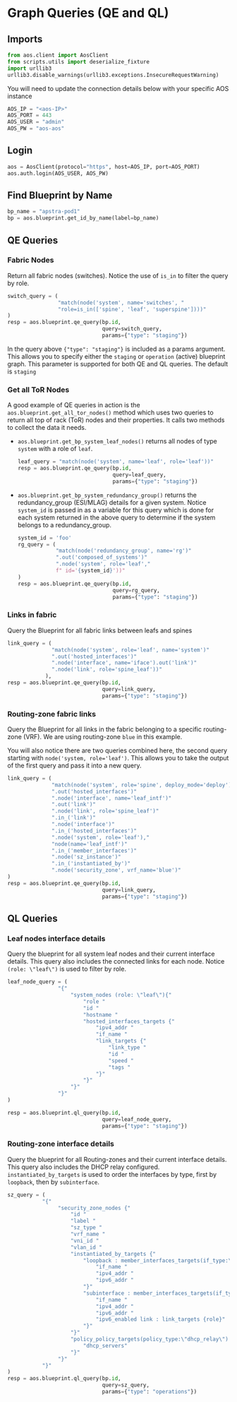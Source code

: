 # Graph Queries (QE and QL)
## Imports
```python
from aos.client import AosClient
from scripts.utils import deserialize_fixture
import urllib3
urllib3.disable_warnings(urllib3.exceptions.InsecureRequestWarning)
```

You will need to update the connection details below with your
specific AOS instance
```python
AOS_IP = "<aos-IP>"
AOS_PORT = 443
AOS_USER = "admin"
AOS_PW = "aos-aos"
```

## Login
```python
aos = AosClient(protocol="https", host=AOS_IP, port=AOS_PORT)
aos.auth.login(AOS_USER, AOS_PW)
```

## Find Blueprint by Name
```python
bp_name = "apstra-pod1"
bp = aos.blueprint.get_id_by_name(label=bp_name)
```

## QE Queries
### Fabric Nodes
Return all fabric nodes (switches). Notice the use of `is_in` to filter 
the query by role.
```python
switch_query = (
                "match(node('system', name='switches', "
                "role=is_in(['spine', 'leaf', 'superspine'])))"
)
resp = aos.blueprint.qe_query(bp.id, 
                              query=switch_query, 
                              params={"type": "staging"})
```
In the query above `{"type": "staging"}` is included as a params 
argument. This allows you to specify either the `staging` or `operation`
(active) blueprint graph.
This parameter is supported for both QE and QL queries. The default is 
`staging`

### Get all ToR Nodes
A good example of QE queries in action is the
`aos.blueprint.get_all_tor_nodes()` method which uses two queries to 
return all top of rack (ToR) nodes and their properties. It calls two 
methods to collect the data it needs.

- `aos.blueprint.get_bp_system_leaf_nodes()` returns all nodes of type 
`system` with a role of `leaf`.
    ```python
    leaf_query = "match(node('system', name='leaf', role='leaf'))"
    resp = aos.blueprint.qe_query(bp.id, 
                                  query=leaf_query,
                                  params={"type": "staging"})
    ```

- `aos.blueprint.get_bp_system_redundancy_group()` returns the
redundancy_group (ESI/MLAG) details for a given system. Notice `system_id`
is passed in as a variable for this query which is done for each system returned in
the above query to determine if the system belongs to a redundancy_group.
    ```python
    system_id = 'foo'
    rg_query = (
                "match(node('redundancy_group', name='rg')"
                ".out('composed_of_systems')"
                ".node('system', role='leaf',"
                f" id='{system_id}'))"
    )
    resp = aos.blueprint.qe_query(bp.id, 
                                  query=rg_query,
                                  params={"type": "staging"})
    ```

### Links in fabric
Query the Blueprint for all fabric links between leafs and spines
```python
link_query = (
              "match(node('system', role='leaf', name='system')"
              ".out('hosted_interfaces')"
              ".node('interface', name='iface').out('link')"
              ".node('link', role='spine_leaf'))"
            ),
resp = aos.blueprint.qe_query(bp.id, 
                              query=link_query,
                              params={"type": "staging"})
```

### Routing-zone fabric links
Query the Blueprint for all links in the fabric belonging to a specific
routing-zone (VRF). We are using routing-zone `blue` in this example.

You will also notice there are two queries combined here, the second query
starting with `node('system, role='leaf')`. This allows you to take the 
output of the first query and pass it into a new query.
```python
link_query = (
              "match(node('system', role='spine', deploy_mode='deploy')"
              ".out('hosted_interfaces')"
              ".node('interface', name='leaf_intf')"
              ".out('link')"
              ".node('link', role='spine_leaf')"
              ".in_('link')"
              ".node('interface')"
              ".in_('hosted_interfaces')"
              ".node('system', role='leaf'),"
              "node(name='leaf_intf')"
              ".in_('member_interfaces')"
              ".node('sz_instance')"
              ".in_('instantiated_by')"
              ".node('security_zone', vrf_name='blue')"
)
resp = aos.blueprint.qe_query(bp.id, 
                              query=link_query,
                              params={"type": "staging"})
```

## QL Queries
### Leaf nodes interface details
Query the blueprint for all system leaf nodes and their current interface 
details. This query also includes the connected links for each node. 
Notice `(role: \"leaf\")` is used to filter by role. 
```python
leaf_node_query = (
                "{"
                    "system_nodes (role: \"leaf\"){"
                        "role " 
                        "id " 
                        "hostname "
                        "hosted_interfaces_targets {"
                            "ipv4_addr "
                            "if_name "
                            "link_targets {"
                                "link_type "
                                "id "
                                "speed "
                                "tags "
                            "}"
                        "}"
                    "}"
                "}"
)

resp = aos.blueprint.ql_query(bp.id, 
                              query=leaf_node_query, 
                              params={"type": "staging"})
```

### Routing-zone interface details
Query the blueprint for all Routing-zones and their current interface 
details. This query also includes the DHCP relay configured.
`instantiated_by_targets` is used to order the interfaces by type, first 
by `loopback`, then by `subinterface`.
```python
sz_query = (
           "{"
                "security_zone_nodes {"
                    "id "
                    "label "
                    "sz_type "
                    "vrf_name "
                    "vni_id "
                    "vlan_id "
                    "instantiated_by_targets {"
                        "loopback : member_interfaces_targets(if_type:\"loopback\") {"
                            "if_name "
                            "ipv4_addr "
                            "ipv6_addr "
                        "}"
                        "subinterface : member_interfaces_targets(if_type:\"subinterface\") {"
                            "if_name "
                            "ipv4_addr "
                            "ipv6_addr "
                            "ipv6_enabled link : link_targets {role}"
                        "}"
                    "}"
                    "policy_policy_targets(policy_type:\"dhcp_relay\") {"
                        "dhcp_servers"
                    "}"
                "}"
           "}"   
)
resp = aos.blueprint.ql_query(bp.id, 
                              query=sz_query, 
                              params={"type": "operations"})
```